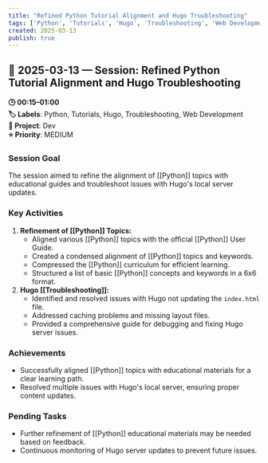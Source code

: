 ```yaml
---
title: "Refined Python Tutorial Alignment and Hugo Troubleshooting"
tags: ['Python', 'Tutorials', 'Hugo', 'Troubleshooting', 'Web Development']
created: 2025-03-13
publish: true
---
```


## 📅 2025-03-13 — Session: Refined Python Tutorial Alignment and Hugo Troubleshooting

**🕒 00:15–01:00**  
**🏷️ Labels**: Python, Tutorials, Hugo, Troubleshooting, Web Development  
**📂 Project**: Dev  
**⭐ Priority**: MEDIUM  


### Session Goal
The session aimed to refine the alignment of [[Python]] topics with educational guides and troubleshoot issues with Hugo's local server updates.

### Key Activities
1. **Refinement of [[Python]] Topics:**
   - Aligned various [[Python]] topics with the official [[Python]] User Guide.
   - Created a condensed alignment of [[Python]] topics and keywords.
   - Compressed the [[Python]] curriculum for efficient learning.
   - Structured a list of basic [[Python]] concepts and keywords in a 6x6 format.
2. **Hugo [[Troubleshooting]]:**
   - Identified and resolved issues with Hugo not updating the `index.html` file.
   - Addressed caching problems and missing layout files.
   - Provided a comprehensive guide for debugging and fixing Hugo server issues.

### Achievements
- Successfully aligned [[Python]] topics with educational materials for a clear learning path.
- Resolved multiple issues with Hugo's local server, ensuring proper content updates.

### Pending Tasks
- Further refinement of [[Python]] educational materials may be needed based on feedback.
- Continuous monitoring of Hugo server updates to prevent future issues.
